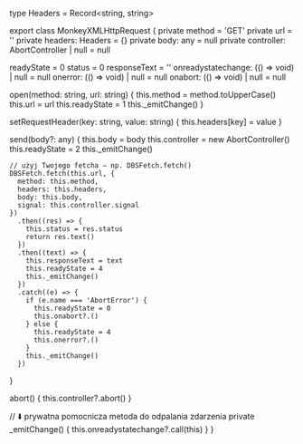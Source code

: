 type Headers = Record<string, string>

export class MonkeyXMLHttpRequest {
  private method = 'GET'
  private url = ''
  private headers: Headers = {}
  private body: any = null
  private controller: AbortController | null = null

  readyState = 0
  status = 0
  responseText = ''
  onreadystatechange: (() => void) | null = null
  onerror: (() => void) | null = null
  onabort: (() => void) | null = null

  open(method: string, url: string) {
    this.method = method.toUpperCase()
    this.url = url
    this.readyState = 1
    this._emitChange()
  }

  setRequestHeader(key: string, value: string) {
    this.headers[key] = value
  }

  send(body?: any) {
    this.body = body
    this.controller = new AbortController()
    this.readyState = 2
    this._emitChange()

    // użyj Twojego fetcha — np. DBSFetch.fetch()
    DBSFetch.fetch(this.url, {
      method: this.method,
      headers: this.headers,
      body: this.body,
      signal: this.controller.signal
    })
      .then((res) => {
        this.status = res.status
        return res.text()
      })
      .then((text) => {
        this.responseText = text
        this.readyState = 4
        this._emitChange()
      })
      .catch((e) => {
        if (e.name === 'AbortError') {
          this.readyState = 0
          this.onabort?.()
        } else {
          this.readyState = 4
          this.onerror?.()
        }
        this._emitChange()
      })
  }

  abort() {
    this.controller?.abort()
  }

  // ⬇️ prywatna pomocnicza metoda do odpalania zdarzenia
  private _emitChange() {
    this.onreadystatechange?.call(this)
  }
}

